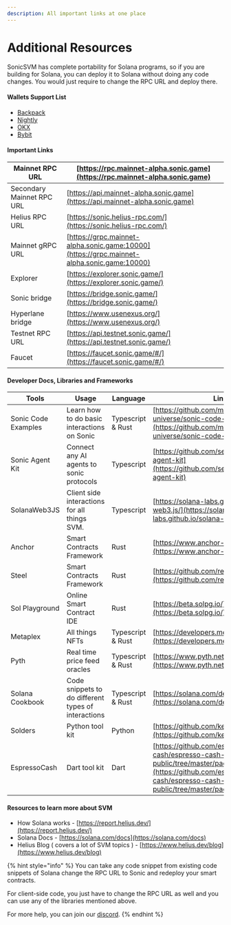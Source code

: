 ```yaml
---
description: All important links at one place
---
```


# Additional Resources

SonicSVM has complete portability for Solana programs, so if you are building for Solana, you can deploy it to Solana without doing any code changes. You would just require to change the RPC URL and deploy there.

#### Wallets Support List

* [Backpack](https://backpack.app/)
* [Nightly](https://nightly.app/)
* [OKX](https://www.okx.com/download)
* [Bybit](https://www.bybit.com/en/web3/home)

#### Important Links

| Mainnet RPC URL            | [https://rpc.mainnet-alpha.sonic.game](https://rpc.mainnet-alpha.sonic.game)               |
| -------------------------- | ------------------------------------------------------------------------------------------ |
| Secondary Mainnet RPC URL  | [https://api.mainnet-alpha.sonic.game](https://api.mainnet-alpha.sonic.game)               |
| Helius RPC URL             | [https://sonic.helius-rpc.com/](https://sonic.helius-rpc.com/)                             |
| Mainnet gRPC URL           | [https://grpc.mainnet-alpha.sonic.game:10000](https://grpc.mainnet-alpha.sonic.game:10000) |
| Explorer                   | [https://explorer.sonic.game/](https://explorer.sonic.game/)                               |
| Sonic bridge               | [https://bridge.sonic.game/](https://bridge.sonic.game/)                                   |
| Hyperlane bridge           | [https://www.usenexus.org/](https://www.usenexus.org/)                                     |
| Testnet RPC URL            | [https://api.testnet.sonic.game/](https://api.testnet.sonic.game/)                         |
| Faucet                     | [https://faucet.sonic.game/#/](https://faucet.sonic.game/#/)                               |

#### Developer Docs, Libraries and Frameworks

| Tools               | Usage                                               | Language          | Links                                                                                                                                                                  |
| ------------------- | --------------------------------------------------- | ----------------- | ---------------------------------------------------------------------------------------------------------------------------------------------------------------------- |
| Sonic Code Examples | Learn how to do basic interactions on Sonic         | Typescript & Rust | [https://github.com/mirrorworld-universe/sonic-code-examples](https://github.com/mirrorworld-universe/sonic-code-examples)                                             |
| Sonic Agent Kit     | Connect any AI agents to sonic protocols            | Typescript        | [https://github.com/sendaifun/sonic-agent-kit](https://github.com/sendaifun/sonic-agent-kit)                                                                           |
| SolanaWeb3JS        | Client side interactions for all things SVM.        | Typescript        | [https://solana-labs.github.io/solana-web3.js/](https://solana-labs.github.io/solana-web3.js/)                                                                         |
| Anchor              | Smart Contracts Framework                           | Rust              | [https://www.anchor-lang.com/docs](https://www.anchor-lang.com/docs)                                                                                                   |
| Steel               | Smart Contracts Framework                           | Rust              | [https://github.com/regolith-labs/steel](https://github.com/regolith-labs/steel)                                                                                       |
| Sol Playground      | Online Smart Contract IDE                           | Rust              | [https://beta.solpg.io/](https://beta.solpg.io/)                                                                                                                       |
| Metaplex            | All things NFTs                                     | Typescript & Rust | [https://developers.metaplex.com/](https://developers.metaplex.com/)                                                                                                   |
| Pyth                | Real time price feed oracles                        | Typescript & Rust | [https://www.pyth.network/](https://www.pyth.network/)                                                                                                                 |
| Solana Cookbook     | Code snippets to do different types of interactions | Typescript & Rust | [https://solana.com/developers/cookbook](https://solana.com/developers/cookbook)                                                                                       |
| Solders             | Python tool kit                                     | Python            | [https://github.com/kevinheavey/solders](https://github.com/kevinheavey/solders)                                                                                       |
| EspressoCash        | Dart tool kit                                       | Dart              | [https://github.com/espresso-cash/espresso-cash-public/tree/master/packages/solana](https://github.com/espresso-cash/espresso-cash-public/tree/master/packages/solana) |

#### Resources to learn more about SVM

* How Solana works - [https://report.helius.dev/](https://report.helius.dev/)
* Solana Docs - [https://solana.com/docs](https://solana.com/docs)
* Helius Blog ( covers a lot of SVM topics ) - [https://www.helius.dev/blog](https://www.helius.dev/blog)



{% hint style="info" %}
You can take any code snippet from existing code snippets of Solana change the RPC URL to Sonic and redeploy your smart contracts.

For client-side code, you just have to change the RPC URL as well and you can use any of the libraries mentioned above.&#x20;

For more help, you can join our [discord](https://discord.com/invite/eEmTER6qkV).
{% endhint %}

